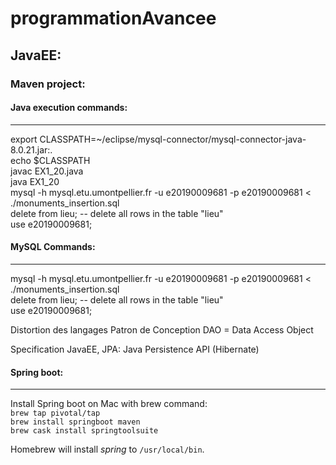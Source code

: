 # programmationAvancee

## JavaEE:   
### Maven project:   

#### Java execution commands:   
---------------------------------------
export CLASSPATH=~/eclipse/mysql-connector/mysql-connector-java-8.0.21.jar:.   
echo $CLASSPATH   
javac EX1_20.java   
java EX1_20   
mysql -h mysql.etu.umontpellier.fr -u e20190009681 -p e20190009681 < ./monuments_insertion.sql   
delete from lieu; -- delete all rows in the table "lieu"   
use e20190009681;   

#### MySQL Commands:   
---------------------------------------   

mysql -h mysql.etu.umontpellier.fr -u e20190009681 -p e20190009681 < ./monuments_insertion.sql   
delete from lieu; -- delete all rows in the table "lieu"   
use e20190009681;   

Distortion des langages
Patron de Conception
DAO = Data Access Object

Specification JavaEE, JPA: Java Persistence API (Hibernate)

#### Spring boot:   
---------------------------------------   

Install Spring boot on Mac with brew command:   
`brew tap pivotal/tap`   
`brew install springboot maven`   
`brew cask install springtoolsuite`   

Homebrew will install *spring* to `/usr/local/bin`.
